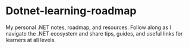 # Dotnet-learning-roadmap
My personal .NET notes, roadmap, and resources. Follow along as I navigate the .NET ecosystem and share tips, guides, and useful links for learners at all levels.
